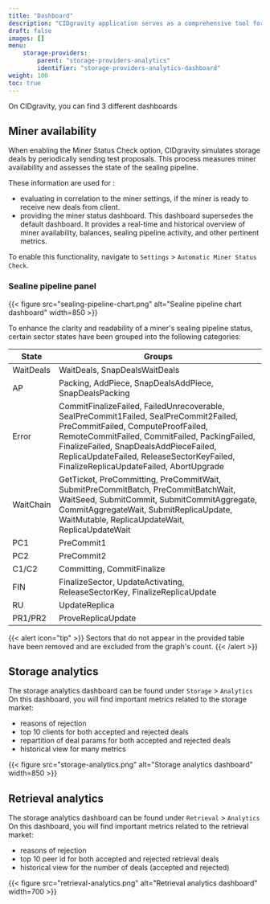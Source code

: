 ```yaml
---
title: "Dashboard"
description: "CIDgravity application serves as a comprehensive tool for managing and monitoring of : clients, pricing, acceptance criterias, avalability and activity."
draft: false
images: []
menu:
    storage-providers:
        parent: "storage-providers-analytics"
        identifier: "storage-providers-analytics-dashboard"
weight: 100
toc: true
---
```


On CIDgravity, you can find 3 different dashboards

## Miner availability

When enabling the Miner Status Check option, CIDgravity simulates storage deals by periodically sending test proposals. 
This process measures miner availability and assesses the state of the sealing pipeline.

These information are used for : 

- evaluating in correlation to the miner settings, if the miner is ready to receive new deals from client.
- providing the miner status dashboard. This dashboard supersedes the default dashboard. It provides a real-time and historical overview of miner availability, balances, sealing pipeline activity, and other pertinent metrics.

To enable this functionality, navigate to `Settings` > `Automatic Miner Status Check`. 

### Sealine pipeline panel

{{< figure src="sealing-pipeline-chart.png" alt="Sealine pipeline chart dashboard" width=850 >}}

To enhance the clarity and readability of a miner's sealing pipeline status, certain sector states have been grouped into the following categories:

| State | Groups
| ----- | ----- |
| WaitDeals | WaitDeals, SnapDealsWaitDeals
| AP | Packing, AddPiece, SnapDealsAddPiece, SnapDealsPacking
| Error | CommitFinalizeFailed, FailedUnrecoverable, SealPreCommit1Failed, SealPreCommit2Failed, PreCommitFailed, ComputeProofFailed, RemoteCommitFailed, CommitFailed, PackingFailed, FinalizeFailed, SnapDealsAddPieceFailed, ReplicaUpdateFailed, ReleaseSectorKeyFailed, FinalizeReplicaUpdateFailed, AbortUpgrade
| WaitChain | GetTicket, PreCommitting, PreCommitWait, SubmitPreCommitBatch, PreCommitBatchWait, WaitSeed, SubmitCommit, SubmitCommitAggregate, CommitAggregateWait, SubmitReplicaUpdate, WaitMutable, ReplicaUpdateWait, ReplicaUpdateWait
| PC1 | PreCommit1
| PC2 | PreCommit2
| C1/C2 | Committing, CommitFinalize
| FIN | FinalizeSector, UpdateActivating, ReleaseSectorKey, FinalizeReplicaUpdate
| RU | UpdateReplica
| PR1/PR2 | ProveReplicaUpdate

{{< alert icon="tip" >}}
Sectors that do not appear in the provided table have been removed and are excluded from the graph's count.
{{< /alert >}}

## Storage analytics

The storage analytics dashboard can be found under `Storage` > `Analytics`
On this dashboard, you will find important metrics related to the storage market:

- reasons of rejection
- top 10 clients for both accepted and rejected deals
- repartition of deal params for both accepted and rejected deals
- historical view for many metrics

{{< figure src="storage-analytics.png" alt="Storage analytics dashboard" width=850 >}}

## Retrieval analytics

The storage analytics dashboard can be found under `Retrieval` > `Analytics`
On this dashboard, you will find important metrics related to the retrieval market:

- reasons of rejection
- top 10 peer id for both accepted and rejected retrieval deals
- historical view for the number of deals (accepted and rejected)

{{< figure src="retrieval-analytics.png" alt="Retrieval analytics dashboard" width=700 >}}